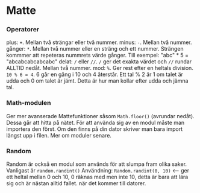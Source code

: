 # Matte

### Operatorer
plus: `+`. Mellan två strängar eller två nummer.
minus: `-`. Mellan två nummer.
gånger: `*`. Mellan två nummer eller en sträng och ett nummer. Strängen kommmer att repeteras nummrets värde gånger. Till exempel: "abc" * 5 = "abcabcabcabcabc"
delat: `/` eller `//`. `/` ger det exakta värdet och `//` rundar ALLTID nedåt. Mellan två nummer.
mod: `%`. Ger rest efter en heltals division. `10 % 6 = 4`. 6 går en gång i 10 och 4 återstår. Ett tal % 2 är 1 om talet är udda och 0 om talet är jämt. Detta är hur man kollar efter udda och jämna tal.

### Math-modulen
Ger mer avanserade Mattefunktioner såsom `Math.floor()` (avrundar nedåt). Dessa går att hitta på nätet. För att använda sig av en modul måste man importera den först. Om den finns på din dator skriver man bara import <namn> längst upp i filen. Mer om moduler senare.

### Random
Random är också en modul som används för att slumpa fram olika saker. Vanligast är `random.randint()` Användning: `Random.randint(0, 10)` <-- ger ett heltal mellan 0 och 10, 0 räknas med men inte 10, detta är bara att lära sig och är nästan alltid fallet. när det kommer till datorer.